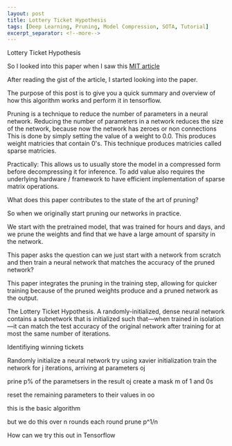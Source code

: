 ```yaml
---
layout: post
title: Lottery Ticket Hypothesis
tags: [Deep Learning, Pruning, Model Compression, SOTA, Tutorial]
excerpt_separator: <!--more-->
---
```


<!--more-->

Lottery Ticket Hypothesis

So I looked into this paper when I saw this [MIT article](https://www.technologyreview.com/s/613514/a-new-way-to-build-tiny-neural-networks-could-create-powerful-ai-on-your-phone/)

After reading the gist of the article, I started looking into the paper.

The purpose of this post is to give you a quick summary and overview of how this algorithm works and perform it in tensorflow.

Pruning is a technique to reduce the number of parameters in a neural network. 
Reducing the number of parameters in a network reduces the size of the network, because now the network has zeroes or non connections
This is done by simply setting the value of a weight to 0.0. This produces weight matricies that contain 0's.
This technique produces matricies called sparse matricies.

Practically:
This allows us to usually store the model in a compressed form before decompressing it for inference.
To add value also requires the underlying hardware / framework to have efficient implementation of sparse matrix operations.


What does this paper contributes to the state of the art of pruning?

So when we originally start pruning our networks in practice. 

We start with the pretrained model, that was trained for hours and days, and we prune the weights and find that we have a large amount of sparsity in the network.

This paper asks the question can we just start with a network from scratch and then train a neural network that matches the accuracy of the pruned network?

This paper integrates the pruning in the training step, allowing for quicker training because of the pruned weights produce and a pruned network as the output.


The Lottery Ticket Hypothesis. A randomly-initialized, dense neural network contains a subnetwork that is initialized such that—when trained in isolation—it can match the test accuracy of the
original network after training for at most the same number of iterations.

Identifiying winning tickets


Randomly initialize a neural network try using xavier initialization
train the network for j iterations, arriving at parameters oj

prine p% of the parametsers in the result oj create a mask m of 1 and 0s 

reset the remaining parameters to their values in oo

this is the basic algorithm

but we do this over n rounds each round prune p^1/n


How can we try this out in Tensorflow



